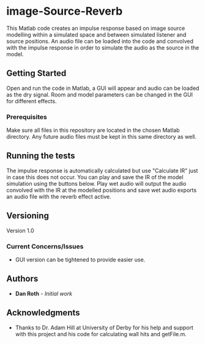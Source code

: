 # image-Source-Reverb

This Matlab code creates an impulse response based on image source modelling within a simulated space and between simulated listener and source positions.  An audio file can be loaded into the code and convolved with the impulse response in order to simulate the audio as the source in the model.

## Getting Started

Open and run the code in Matlab, a GUI will appear and audio can be loaded as the dry signal.  Room and model parameters can be changed in the GUI for different effects.

### Prerequisites

Make sure all files in this repository are located in the chosen Matlab directory.  Any future audio files must be kept in this same directory as well.

## Running the tests

The impulse response is automatically calculated but use "Calculate IR" just in case this does not occur.  You can play and save the IR of the model simulation using the buttons below.  Play wet audio will output the audio convolved with the IR at the modelled positions and save wet audio exports an audio file with the reverb effect active.
  
## Versioning

Version 1.0

### Current Concerns/Issues

* GUI version can be tightened to provide easier use.

## Authors

* **Dan Roth** - *Initial work* 

## Acknowledgments

* Thanks to Dr. Adam Hill at University of Derby for his help and support with this project and his code for calculating wall hits and getFile.m.


